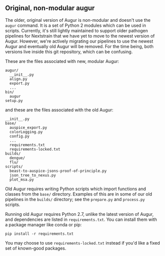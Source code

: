 ## Original, non-modular augur

The older, original version of Augur is non-modular and doesn't use the `augur` command.
It is a set of Python 2 modules which can be used in scripts.
Currently, it's still lightly maintained to support older pathogen pipelines for Nextstrain that we have yet to move to the newest version of Augur.
However, we're actively migrating our pipelines to use the newest Augur and eventually old Augur will be removed.
For the time being, both versions live inside this git repository, which can be confusing.

These are the files associated with new, modular Augur:

    augur/
      __init__.py
      align.py
      export.py
      ...
    bin/
      augur
    setup.py

and these are the files associated with the old Augur:

    __init__.py
    base/
      auspice_export.py
      colorLogging.py
      config.py
      ...
      requirements.txt
      requirements-locked.txt
    builds/
      dengue/
      flu/
    scripts/
      beast-to-auspice-jsons-proof-of-principle.py
      json_tree_to_nexus.py
      plot_msa.py

Old Augur requires writing Python scripts which import functions and classes from the `base/` directory.
Examples of this are in some of our old pipelines in the `builds/` directory; see the `prepare.py` and `process.py` scripts.

Running old Augur requires Python 2.7, unlike the latest version of Augur, and dependencies are listed in `requirements.txt`.
You can install them with a package manager like conda or pip:

    pip install -r requirements.txt

You may choose to use `requirements-locked.txt` instead if you'd like a fixed set of known-good packages.
